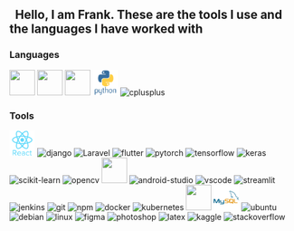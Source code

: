 <h2> &nbsp; Hello, I am Frank. These are the tools I use and the languages I have worked with </h2>

<!-- Programming Languages -->
<h3>Languages</h3>
<p align="left">
  <img src="https://cdn.jsdelivr.net/gh/devicons/devicon@latest/icons/csharp/csharp-original.svg"  width="45" height="45" />
  <img src="https://skillicons.dev/icons?i=rust&theme=dark" width="45" height="45">
  <img src="https://cdn.jsdelivr.net/gh/devicons/devicon@latest/icons/rust/rust-line.svg?color=white" width="45" height="45">
  <img src="https://raw.githubusercontent.com/devicons/devicon/master/icons/python/python-original-wordmark.svg" alt="python" width="45" height="45"/>
  <img src="https://cdn.jsdelivr.net/gh/devicons/devicon/icons/cplusplus/cplusplus-original.svg" alt="cplusplus" width="45" height="45"/>
</p>

<!-- Tools & Technologies -->
<h3>Tools</h3>
<p align="left">
  <!-- Frameworks & Libraries -->
  <img src="https://raw.githubusercontent.com/devicons/devicon/master/icons/react/react-original-wordmark.svg" alt="react" width="45" height="45" />
  <img src="https://cdn.jsdelivr.net/gh/devicons/devicon@latest/icons/django/django-plain.svg" alt="django" width="45" height="45" />
  <img src="https://cdn.jsdelivr.net/gh/devicons/devicon/icons/laravel/laravel-original.svg" alt="Laravel" width="45" height="45"/>
  <img src="https://cdn.jsdelivr.net/gh/devicons/devicon/icons/flutter/flutter-original.svg" alt="flutter" width="45" height="45"/>
  <img src="https://cdn.jsdelivr.net/gh/devicons/devicon@latest/icons/pytorch/pytorch-original.svg" alt="pytorch" width="45" height="45"/>
  <img src="https://cdn.jsdelivr.net/gh/devicons/devicon@latest/icons/tensorflow/tensorflow-original.svg" alt="tensorflow" width="45" height="45"/>
  <img src="https://cdn.jsdelivr.net/gh/devicons/devicon@latest/icons/keras/keras-original.svg" alt="keras" width="45" height="45"/>
  <img src="https://cdn.jsdelivr.net/gh/devicons/devicon@latest/icons/scikitlearn/scikitlearn-original.svg" alt="scikit-learn" width="45" height="45"/> 
  <img src="https://cdn.jsdelivr.net/gh/devicons/devicon@latest/icons/opencv/opencv-original.svg" alt="opencv" width="45" height="45" />
  <img src="https://cdn.jsdelivr.net/gh/devicons/devicon@latest/icons/bootstrap/bootstrap-original-wordmark.svg" width="45" height="45" />

  <!-- IDEs & Dev Tools -->
  <img src="https://cdn.jsdelivr.net/gh/devicons/devicon@latest/icons/androidstudio/androidstudio-original.svg" alt="android-studio" width="45" height="45"/>
  <img src="https://cdn.jsdelivr.net/gh/devicons/devicon/icons/vscode/vscode-original.svg" alt="vscode" width="45" height="45"/>
  <img src="https://cdn.jsdelivr.net/gh/devicons/devicon@latest/icons/streamlit/streamlit-original.svg" alt="streamlit" width="45" height="45"/>
  <img src="https://cdn.jsdelivr.net/gh/devicons/devicon@latest/icons/jenkins/jenkins-original.svg" alt="jenkins" width="45" height="45"/>
  <img src="https://cdn.jsdelivr.net/gh/devicons/devicon/icons/git/git-original.svg" alt="git" width="45" height="45"/>
  <img src="https://cdn.jsdelivr.net/gh/devicons/devicon@latest/icons/npm/npm-original-wordmark.svg" alt="npm" width="45" height="45" />
  
  <!-- Infrastructure -->
  <img src="https://cdn.jsdelivr.net/gh/devicons/devicon/icons/docker/docker-original.svg" alt="docker" width="45" height="45"/>
  <img src="https://cdn.jsdelivr.net/gh/devicons/devicon/icons/kubernetes/kubernetes-plain.svg" alt="kubernetes" width="45" height="45"/>
  <img src="https://cdn.jsdelivr.net/gh/devicons/devicon/icons/amazonwebservices/amazonwebservices-plain-wordmark.svg" width="45" height="45"/>

  <!-- Databases & OS -->
  <img src="https://raw.githubusercontent.com/devicons/devicon/master/icons/mysql/mysql-original-wordmark.svg" alt="mysql" width="45" height="45" />
  <img src="https://cdn.jsdelivr.net/gh/devicons/devicon@latest/icons/ubuntu/ubuntu-original.svg" alt="ubuntu" width="45" height="45" />
  <img src="https://cdn.jsdelivr.net/gh/devicons/devicon@latest/icons/debian/debian-original.svg" alt="debian" width="45" height="45"/>
  <img src="https://cdn.jsdelivr.net/gh/devicons/devicon/icons/linux/linux-original.svg" alt="linux" width="45" height="45"/>       
  
  <!-- Design & Misc -->
  <img src="https://cdn.jsdelivr.net/gh/devicons/devicon/icons/figma/figma-original.svg" alt="figma" width="45" height="45"/> 
  <img src="https://cdn.jsdelivr.net/gh/devicons/devicon@latest/icons/photoshop/photoshop-original.svg" alt="photoshop" width="45" height="45" />
  <img src="https://cdn.jsdelivr.net/gh/devicons/devicon@latest/icons/latex/latex-original.svg" alt="latex" width="45" height="45" /> 
  <img src="https://cdn.jsdelivr.net/gh/devicons/devicon@latest/icons/kaggle/kaggle-original.svg" alt="kaggle" width="45" height="45" />
  <img src="https://cdn.jsdelivr.net/gh/devicons/devicon@latest/icons/stackoverflow/stackoverflow-original-wordmark.svg" alt="stackoverflow" width="45" height="45"/>
</p>

